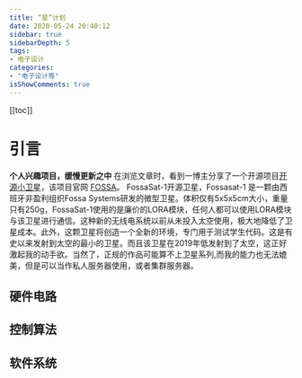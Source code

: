 ```yaml
---
title: “星”计划
date: 2020-05-24 20:40:12
sidebar: true
sidebarDepth: 5
tags: 
- 电子设计
categories:
- "电子设计等"
isShowComments: true
---
```


[[toc]]

# 引言
**个人兴趣项目，缓慢更新之中**
在浏览文章时，看到一博主分享了一个开源项目[开源小卫星](https://github.com/FOSSASystems/FOSSASAT-1)，该项目官网
[FOSSA](https://fossa.systems/fossasat-1/)。
FossaSat-1开源卫星，Fossasat-1 是一颗由西班牙非盈利组织Fossa Systems研发的微型卫星。体积仅有5x5x5cm大小，重量只有250g，FossaSat-1使用的是廉价的LORA模块，任何人都可以使用LORA模块与该卫星进行通信。这种新的无线电系统以前从未投入太空使用，极大地降低了卫星成本。此外，这颗卫星将创造一个全新的环境，专门用于测试学生代码。这是有史以来发射到太空的最小的卫星。而且该卫星在2019年低发射到了太空，这正好激起我的动手欲。当然了，正规的作品可能算不上卫星系列,而我的能力也无法媲美，但是可以当作私人服务器使用，或者集群服务器。

## 硬件电路

## 控制算法

## 软件系统